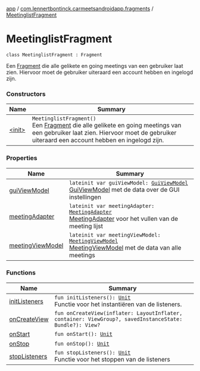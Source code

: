 [app](../../index.md) / [com.lennertbontinck.carmeetsandroidapp.fragments](../index.md) / [MeetinglistFragment](./index.md)

# MeetinglistFragment

`class MeetinglistFragment : Fragment`

Een [Fragment](#) die alle gelikete en going meetings van een gebruiker laat zien.
Hiervoor moet de gebruiker uiteraard een account hebben en ingelogd zijn.

### Constructors

| Name | Summary |
|---|---|
| [&lt;init&gt;](-init-.md) | `MeetinglistFragment()`<br>Een [Fragment](#) die alle gelikete en going meetings van een gebruiker laat zien. Hiervoor moet de gebruiker uiteraard een account hebben en ingelogd zijn. |

### Properties

| Name | Summary |
|---|---|
| [guiViewModel](gui-view-model.md) | `lateinit var guiViewModel: `[`GuiViewModel`](../../com.lennertbontinck.carmeetsandroidapp.viewmodels/-gui-view-model/index.md)<br>[GuiViewModel](../../com.lennertbontinck.carmeetsandroidapp.viewmodels/-gui-view-model/index.md) met de data over de GUI instellingen |
| [meetingAdapter](meeting-adapter.md) | `lateinit var meetingAdapter: `[`MeetingAdapter`](../../com.lennertbontinck.carmeetsandroidapp.adapters/-meeting-adapter/index.md)<br>[MeetingAdapter](../../com.lennertbontinck.carmeetsandroidapp.adapters/-meeting-adapter/index.md) voor het vullen van de meeting lijst |
| [meetingViewModel](meeting-view-model.md) | `lateinit var meetingViewModel: `[`MeetingViewModel`](../../com.lennertbontinck.carmeetsandroidapp.viewmodels/-meeting-view-model/index.md)<br>[MeetingViewModel](../../com.lennertbontinck.carmeetsandroidapp.viewmodels/-meeting-view-model/index.md) met de data van alle meetings |

### Functions

| Name | Summary |
|---|---|
| [initListeners](init-listeners.md) | `fun initListeners(): `[`Unit`](https://kotlinlang.org/api/latest/jvm/stdlib/kotlin/-unit/index.html)<br>Functie voor het instantiëren van de listeners. |
| [onCreateView](on-create-view.md) | `fun onCreateView(inflater: LayoutInflater, container: ViewGroup?, savedInstanceState: Bundle?): View?` |
| [onStart](on-start.md) | `fun onStart(): `[`Unit`](https://kotlinlang.org/api/latest/jvm/stdlib/kotlin/-unit/index.html) |
| [onStop](on-stop.md) | `fun onStop(): `[`Unit`](https://kotlinlang.org/api/latest/jvm/stdlib/kotlin/-unit/index.html) |
| [stopListeners](stop-listeners.md) | `fun stopListeners(): `[`Unit`](https://kotlinlang.org/api/latest/jvm/stdlib/kotlin/-unit/index.html)<br>Functie voor het stoppen van de listeners |
